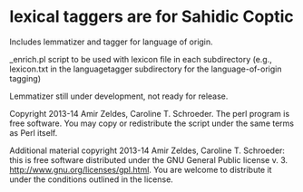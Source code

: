 lexical taggers are for Sahidic Coptic
===========================================================

Includes lemmatizer and tagger for language of origin.

_enrich.pl script to be used with lexicon file in each subdirectory (e.g., lexicon.txt in the languagetagger subdirectory for the language-of-origin tagging) 

Lemmatizer still under development, not ready for release.

Copyright 2013-14 Amir Zeldes, Caroline T. Schroeder.  The perl program is free software. You may copy or redistribute the script under the same terms as Perl itself.

Additional material copyright 2013-14 Amir Zeldes, Caroline T. Schroeder: this is free software distributed under the GNU General Public license v. 3. http://www.gnu.org/licenses/gpl.html. You are welcome to distribute it under the conditions outlined in the license.
